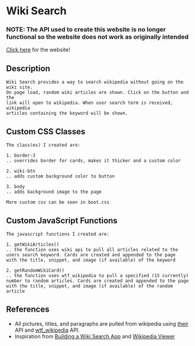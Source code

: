 # Wiki Search
### NOTE: The API used to create this website is no longer functional so the website does not work as originally intended
[Click here](https://svmo.github.io/wiki-notebook/) for the website!

## Description
```
Wiki Search provides a way to search wikipedia without going on the wiki site. 
On page load, random wiki articles are shown. Click on the button and the 
link will open to wikipedia. When user search term is received, wikipedia 
articles containing the keyword will be shown.
```


## Custom CSS Classes
```
The class(es) I created are:

1. border-3
.. overrides border for cards, makes it thicker and a custom color

2. wiki-btn
.. adds custom background color to button

3. body
.. adds background image to the page

More custom css can be seen in boot.css
```



## Custom JavaScript Functions
```
The javascript functions I created are:

1. getWikiArticles()
.. the function uses wiki api to pull all articles related to the 
users search keyword. Cards are created and appended to the page 
with the title, snippet, and image (if available) of the keyword

2. getRandomWikiCard()
.. the function uses wtf_wikipedia to pull a specified (15 currently) 
number to random articles. Cards are created and appended to the page 
with the title, snippet, and image (if available) of the random article

```
## References
* All pictures, titles, and paragraphs are pulled from 
wikipedia using [their](https://www.mediawiki.org/wiki/API:Main_page) API and [wtf_wikipedia](https://github.com/spencermountain/wtf_wikipedia) API. 
* Inspiration from [Building a Wiki Search App](https://www.freecodecamp.org/news/building-a-wikipedia-search-engine-project-4d84de3841d2/) and [Wikipedia Viewer](https://codepen.io/AbdiViklas/pen/VjdXOm?editors=0010)

